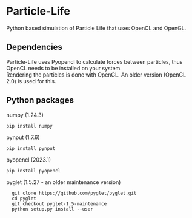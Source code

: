 # Particle-Life
Python based simulation of Particle Life that uses OpenCL and OpenGL.  

## Dependencies
Particle-Life uses Pyopencl to calculate forces between particles, thus OpenCL needs to be installed on your system.  
Rendering the particles is done with OpenGL. An older version (OpenGL 2.0) is used for this.   

## Python packages

numpy (1.24.3)  

    pip install numpy  
  
pynput (1.7.6)  

    pip install pynput
  
pyopencl (2023.1)

    pip install pyopencl

pyglet (1.5.27 - an older maintenance version)

      git clone https://github.com/pyglet/pyglet.git  
      cd pyglet  
      git checkout pyglet-1.5-maintenance  
      python setup.py install --user  
